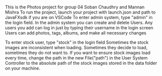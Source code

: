 This is the Photos project for group 04 Soban Chaudhry and Mannan Mishra
To run the project, launch your project with launch.json and path to JavaFXsdk if you are on VSCode
To enter admin system, type "admin" in the login field.
In the admin system you can create and delete Users. Any users you add can log in just by typing their username in the login screen
Users can add photos, tags, albums, and make all necessary changes

To enter stock user, type "stock" in the login field
Sometimes the stock images are inconsistent when loading. Sometimes they decide to load, sometimes they do not want to. If you want to ensure stock images load every time, change the path in the new File("path") in the User System Controller to the absolute path of the stock images stored in the data folder on your machine.